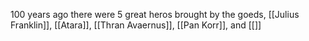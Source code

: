 100 years ago there were 5 great heros brought by the goeds, [[Julius Franklin]], [[Atara]], [[Thran Avaernus]], [[Pan Korr]], and [[]]